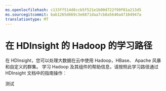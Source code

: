 ```yaml
---
ms.openlocfilehash: c133ff514d8ccb5f521e1b00d722f99f01a213d5
ms.sourcegitcommit: bab1265d669c3e6871daa7cb8a5640a47104947a
translationtype: MT
---
```

<properties
    pageTitle="在 HDInsight 的 Hadoop 的学习路径 |Microsoft Azure"
    description="按照文档和资源以了解如何在 HDInsight 中使用 Hadoop 和其组件通过此学习路径。"
    services="hdinsight"
    documentationCenter=""
    authors="nitinme"
    manager="paulettm"
    editor="cgronlun"/>

<tags
    ms.service="hdinsight"
    ms.workload="big-data"
    ms.tgt_pltfrm="na"
    ms.devlang="na"
    ms.topic="get-started-article" 
    ms.date="07/11/2015"
    ms.author="nitinme"/>



# 在 HDInsight 的 Hadoop 的学习路径
在 HDInsight，您可以处理大数据在云中使用 Hadoop，HBase、 Apache 风暴和自定义的群集。 学习 Hadoop 及其组件的帮助信息，请按照此学习路径通过 HDInsight 文档中的指南操作︰


<object type="image/svg+xml" data="https://sidneyhcontent.blob.core.windows.net/documentation/HDI.Content.Flow.svg" width="100%" height="100%">
</object>
 
测试
